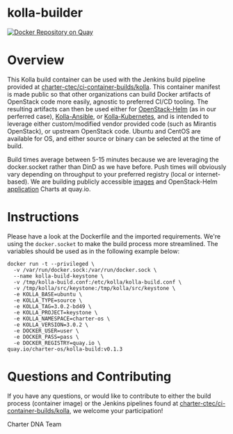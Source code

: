 # kolla-builder
[![Docker Repository on Quay](https://quay.io/repository/charter-os/kolla-build/status "Docker Repository on Quay")](https://quay.io/repository/charter-os/kolla-build)

# Overview
This Kolla build container can be used with the Jenkins build pipeline provided at [charter-ctec/ci-container-builds/kolla](https://github.com/charter-ctec/ci-container-builds/kolla). This container manifest is made public so that other organizations can build Docker artifacts of OpenStack code more easily, agnostic to preferred CI/CD tooling. The resulting artifacts can then be used either for [OpenStack-Helm](https://github.com/openstack/openstack-helm) (as in our perferred case), [Kolla-Ansible](https://github.com/openstack/kolla-ansible), or [Kolla-Kubernetes](https://github.com/openstack/kolla-kubernetes), and is intended to leverage either custom/modified vendor provided code (such as Mirantis OpenStack), or upstream OpenStack code. Ubuntu and CentOS are available for OS, and either source or binary can be selected at the time of build.

Build times average between 5-15 minutes because we are leveraging the docker.socket rather than DinD as we have before. Push times will obviously vary depending on throughput to your preferred registry (local or internet-based). We are building publicly accessible [images](https://quay.io/organization/charter-os) and OpenStack-Helm [application](https://quay.io/application/) Charts at quay.io.

# Instructions
Please have a look at the Dockerfile and the imported requirements. We're using the `docker.socket` to make the build process more streamlined. The variables should be used as in the following example below:

```
docker run -t --privileged \
  -v /var/run/docker.sock:/var/run/docker.sock \
  --name kolla-build-keystone \
  -v /tmp/kolla-build.conf:/etc/kolla/kolla-build.conf \
  -v /tmp/kolla/src/keystone:/tmp/kolla/src/keystone \
  -e KOLLA_BASE=ubuntu \
  -e KOLLA_TYPE=source \
  -e KOLLA_TAG=3.0.2-bd49 \
  -e KOLLA_PROJECT=keystone \
  -e KOLLA_NAMESPACE=charter-os \
  -e KOLLA_VERSION=3.0.2 \
  -e DOCKER_USER=user \
  -e DOCKER_PASS=pass \
  -e DOCKER_REGISTRY=quay.io \
quay.io/charter-os/kolla-build:v0.1.3
```

# Questions and Contributing
If you have any questions, or would like to contribute to either the build process (container image) or the Jenkins pipelines found at [charter-ctec/ci-container-builds/kolla](https://github.com/charter-ctec/ci-container-builds/kolla), we welcome your participation!

Charter DNA Team
